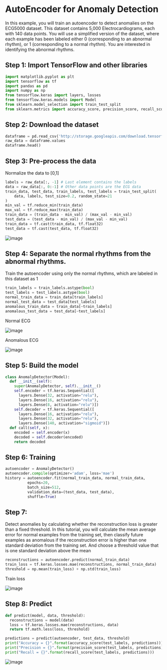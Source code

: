# AutoEncoder for Anomaly Detection

In this example, you will train an autoencoder to detect anomalies on the ECG5000 dataset. This dataset contains 5,000 Electrocardiograms, each with 140 data points. You will use a simplified version of the dataset, where each example has been labeled either 0 (corresponding to an abnormal rhythm), or 1 (corresponding to a normal rhythm). You are interested in identifying the abnormal rhythms.

## Step 1: Import TensorFlow and other libraries
```py
import matplotlib.pyplot as plt
import tensorflow as tf
import pandas as pd
import numpy as np
from tensorflow.keras import layers, losses
from tensorflow.keras.models import Model
from sklearn.model_selection import train_test_split
from sklearn.metrics import accuracy_score, precision_score, recall_score
```

## Step 2: Download the dataset

```py
dataframe = pd.read_csv('http://storage.googleapis.com/download.tensorflow.org/data/ecg.csv', header=None)
raw_data = dataframe.values
dataframe.head()
```

## Step 3: Pre-process the data
Normalize the data to [0,1]
```py
labels = raw_data[:, -1] # Last element contains the labels
data = raw_data[:, 0:-1] # Other data points are the ECG data
train_data, test_data, train_labels, test_labels = train_test_split(
    data, labels, test_size=0.2, random_state=21
)
min_val = tf.reduce_min(train_data)
max_val = tf.reduce_max(train_data)
train_data = (train_data - min_val) / (max_val - min_val)
test_data = (test_data - min_val) / (max_val - min_val)
train_data = tf.cast(train_data, tf.float32)
test_data = tf.cast(test_data, tf.float32)
```

![image](https://github.com/hughiephan/DPL/assets/16631121/7fa9c39c-c22d-4859-9414-6e1aa910d563)

## Step 4: Separate the normal rhythms from the abnormal rhythms.
Train the autoencoder using only the normal rhythms, which are labeled in this dataset as 1
```py
train_labels = train_labels.astype(bool)
test_labels = test_labels.astype(bool)
normal_train_data = train_data[train_labels]
normal_test_data = test_data[test_labels]
anomalous_train_data = train_data[~train_labels]
anomalous_test_data = test_data[~test_labels]
```

Normal ECG

![image](https://github.com/hughiephan/DPL/assets/16631121/b985c836-1e9d-4266-a361-dd18176245b4)

Anomalous ECG

![image](https://github.com/hughiephan/DPL/assets/16631121/ba8a88cc-0a7d-4249-b1a0-742eac6ed05c)

## Step 5: Build the model
```py
class AnomalyDetector(Model):
  def __init__(self):
    super(AnomalyDetector, self).__init__()
    self.encoder = tf.keras.Sequential([
      layers.Dense(32, activation="relu"),
      layers.Dense(16, activation="relu"),
      layers.Dense(8, activation="relu")])
    self.decoder = tf.keras.Sequential([
      layers.Dense(16, activation="relu"),
      layers.Dense(32, activation="relu"),
      layers.Dense(140, activation="sigmoid")])
  def call(self, x):
    encoded = self.encoder(x)
    decoded = self.decoder(encoded)
    return decoded
```

## Step 6: Training
```py
autoencoder = AnomalyDetector()
autoencoder.compile(optimizer='adam', loss='mae')
history = autoencoder.fit(normal_train_data, normal_train_data, 
          epochs=20, 
          batch_size=512,
          validation_data=(test_data, test_data),
          shuffle=True)
```

## Step 7: 
Detect anomalies by calculating whether the reconstruction loss is greater than a fixed threshold. 
In this tutorial, you will calculate the mean average error for normal examples from the training set, then classify future examples as anomalous if the reconstruction error is higher than one standard deviation from the training set. 
And choose a threshold value that is one standard deviation above the mean

```py
reconstructions = autoencoder.predict(normal_train_data)
train_loss = tf.keras.losses.mae(reconstructions, normal_train_data)
threshold = np.mean(train_loss) + np.std(train_loss)
```

Train loss

![image](https://github.com/hughiephan/DPL/assets/16631121/9c3f8d28-f12a-42d6-abc8-3b571767858a)

## Step 8: Predict
```py
def predict(model, data, threshold):
  reconstructions = model(data)
  loss = tf.keras.losses.mae(reconstructions, data)
  return tf.math.less(loss, threshold)

predictions = predict(autoencoder, test_data, threshold)
print("Accuracy = {}".format(accuracy_score(test_labels, predictions)))
print("Precision = {}".format(precision_score(test_labels, predictions)))
print("Recall = {}".format(recall_score(test_labels, predictions)))
```

![image](https://github.com/hughiephan/DPL/assets/16631121/fc723dc7-042a-4c8b-a168-8b206639505c)
